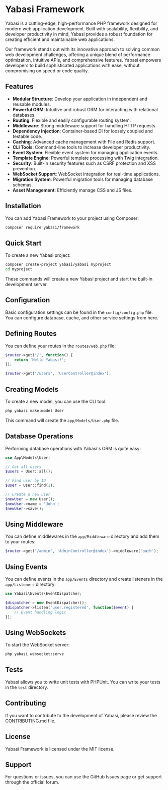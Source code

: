 # Yabasi Framework

Yabasi is a cutting-edge, high-performance PHP framework designed for modern web application development. Built with scalability, flexibility, and developer productivity in mind, Yabasi provides a robust foundation for creating efficient and maintainable web applications.

Our framework stands out with its innovative approach to solving common web development challenges, offering a unique blend of performance optimization, intuitive APIs, and comprehensive features. Yabasi empowers developers to build sophisticated applications with ease, without compromising on speed or code quality.

## Features

- **Modular Structure**: Develop your application in independent and reusable modules.
- **Powerful ORM**: Intuitive and robust ORM for interacting with relational databases.
- **Routing**: Flexible and easily configurable routing system.
- **Middleware**: Strong middleware support for handling HTTP requests.
- **Dependency Injection**: Container-based DI for loosely coupled and testable code.
- **Caching**: Advanced cache management with File and Redis support.
- **CLI Tools**: Command-line tools to increase developer productivity.
- **Event System**: Flexible event system for managing application events.
- **Template Engine**: Powerful template processing with Twig integration.
- **Security**: Built-in security features such as CSRF protection and XSS prevention.
- **WebSocket Support**: WebSocket integration for real-time applications.
- **Migration System**: Powerful migration tools for managing database schemas.
- **Asset Management**: Efficiently manage CSS and JS files.

## Installation
You can add Yabasi Framework to your project using Composer:

```bash
composer require yabasi/framework
```

## Quick Start
To create a new Yabasi project:

```bash
composer create-project yabasi/yabasi myproject
cd myproject
```

These commands will create a new Yabasi project and start the built-in development server.

## Configuration
Basic configuration settings can be found in the `config/config.php` file.  
You can configure database, cache, and other service settings from here.

## Defining Routes
You can define your routes in the `routes/web.php` file:

```php
$router->get('/', function() {
    return 'Hello Yabasi!';
});

$router->get('/users', 'UserController@index');
```

## Creating Models
To create a new model, you can use the CLI tool:

```bash
php yabasi make:model User
```

This command will create the `app/Models/User.php` file.

## Database Operations
Performing database operations with Yabasi's ORM is quite easy:

```php
use App\Models\User;

// Get all users
$users = User::all();

// Find user by ID
$user = User::find(1);

// Create a new user
$newUser = new User();
$newUser->name = 'John';
$newUser->save();
```

## Using Middleware
You can define middlewares in the `app/Middleware` directory and add them to your routes:

```php
$router->get('/admin', 'AdminController@index')->middleware('auth');
```

## Using Events
You can define events in the `app/Events` directory and create listeners in the `app/Listeners` directory:

```php
use Yabasi\Events\EventDispatcher;

$dispatcher = new EventDispatcher();
$dispatcher->listen('user.registered', function($event) {
    // Event handling logic
});
```

## Using WebSockets
To start the WebSocket server:

```bash
php yabasi websocket:serve
```

## Tests
Yabasi allows you to write unit tests with PHPUnit. You can write your tests in the `test` directory.

## Contributing
If you want to contribute to the development of Yabasi, please review the CONTRIBUTING.md file.

## License
Yabasi Framework is licensed under the MIT license.

## Support
For questions or issues, you can use the GitHub Issues page or get support through the official forum.
